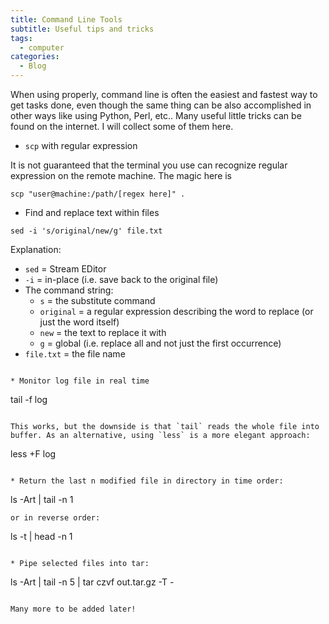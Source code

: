```yaml
---
title: Command Line Tools
subtitle: Useful tips and tricks
tags:
  - computer
categories:
  - Blog
---
```


When using properly, command line is often the easiest and fastest way to get tasks done, even though the same thing can be also accomplished in other ways like using Python, Perl, etc..
Many useful little tricks can be found on the internet. I will collect some of them here.

* `scp` with regular expression

It is not guaranteed that the terminal you use can recognize regular expression on the remote machine. The magic here is
```
scp "user@machine:/path/[regex here]" .
```

* Find and replace text within files

```
sed -i 's/original/new/g' file.txt
```
Explanation:

  * `sed` = Stream EDitor
  * `-i` = in-place (i.e. save back to the original file)
  * The command string:
    * `s` = the substitute command
    * `original` = a regular expression describing the word to replace (or just the word itself)
    * `new` = the text to replace it with
    * `g` = global (i.e. replace all and not just the first occurrence)
  * `file.txt` = the file name
```

* Monitor log file in real time

```
tail -f log
```

This works, but the downside is that `tail` reads the whole file into buffer. As an alternative, using `less` is a more elegant approach:
```
less +F log
```

* Return the last n modified file in directory in time order:
```
ls -Art | tail -n 1
```
or in reverse order:
```
ls -t | head -n 1
```

* Pipe selected files into tar:
```
ls -Art | tail -n 5 | tar czvf out.tar.gz -T -
```

Many more to be added later!
